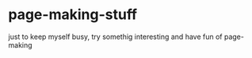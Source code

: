 # page-making-stuff
just to keep myself busy, try somethig interesting and have fun of page-making 
